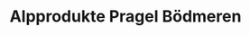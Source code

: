 ---
title: "Alpprodukte Pragel Bödmeren"
url: /muotathal/alpprodukte-pragel-boedmeren/
shop: Milch
---
